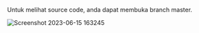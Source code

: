 Untuk melihat source code, anda dapat membuka branch master.

![Screenshot 2023-06-15 163245](https://github.com/AffanAts/Lsp_Affan/assets/99851872/724d6245-c288-4dd9-a247-bda1a16190e7)
